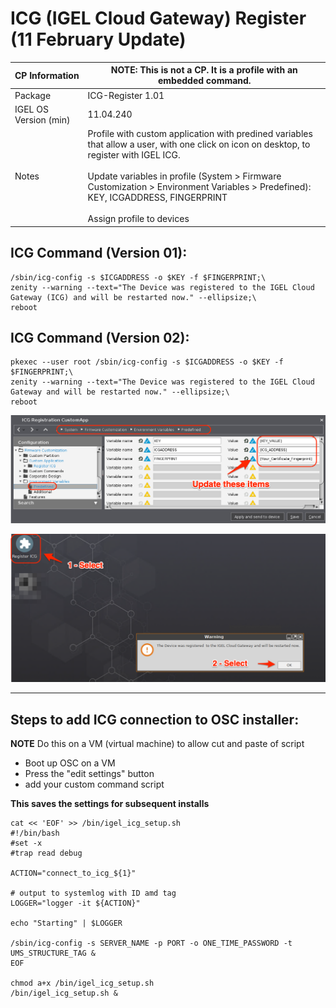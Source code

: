 # ICG (IGEL Cloud Gateway) Register (11 February Update)

|  CP Information | **NOTE:** This is not a CP. It is a profile with an embedded command.            |
|--------------------|------------|
| Package | ICG-Register 1.01 |
| IGEL OS Version (min) | 11.04.240 |
| Notes | Profile with custom application with predined variables that allow a user, with one click on icon on desktop, to register with IGEL ICG.  <br /><br /> Update variables in profile (System > Firmware Customization > Environment Variables > Predefined):  KEY, ICGADDRESS, FINGERPRINT <br /><br /> Assign profile to devices |

## ICG Command (Version 01):
```{icg command}
/sbin/icg-config -s $ICGADDRESS -o $KEY -f $FINGERPRINT;\
zenity --warning --text="The Device was registered to the IGEL Cloud Gateway (ICG) and will be restarted now." --ellipsize;\
reboot
  ```

## ICG Command (Version 02):
```{icg command}
pkexec --user root /sbin/icg-config -s $ICGADDRESS -o $KEY -f $FINGERPRINT;\
zenity --warning --text="The Device was registered to the IGEL Cloud Gateway and will be restarted now." --ellipsize;\
reboot
  ```

![ICG Variables](images/icg_variables.png)

![ICG Register Custom App](images/icg_register_custom_app.png)

------

## Steps to add ICG connection to OSC installer:

**NOTE** Do this on a VM (virtual machine) to allow cut and paste of script

- Boot up OSC on a VM
- Press the "edit settings" button
- add your custom command script

**This saves the settings for subsequent installs**

```
cat << 'EOF' >> /bin/igel_icg_setup.sh
#!/bin/bash
#set -x
#trap read debug

ACTION="connect_to_icg_${1}"

# output to systemlog with ID amd tag
LOGGER="logger -it ${ACTION}"

echo "Starting" | $LOGGER

/sbin/icg-config -s SERVER_NAME -p PORT -o ONE_TIME_PASSWORD -t UMS_STRUCTURE_TAG &
EOF

chmod a+x /bin/igel_icg_setup.sh
/bin/igel_icg_setup.sh &
  ```
